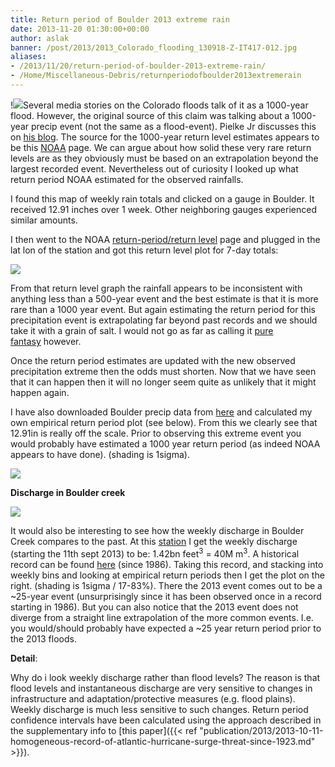 ```yaml
---
title: Return period of Boulder 2013 extreme rain
date: 2013-11-20 01:30:00+00:00
author: aslak
banner: /post/2013/2013_Colorado_flooding_130918-Z-IT417-012.jpg
aliases:
- /2013/11/20/return-period-of-boulder-2013-extreme-rain/
- /Home/Miscellaneous-Debris/returnperiodofboulder2013extremerain
---
```


!![](/post/2013/boulder207day20precip2013.png)Several media stories on the Colorado floods talk of it as a 1000-year flood. However, the original source of this claim was talking about a 1000-year precip event (not the same as a flood-event). Pielke Jr discusses this on [his blog](http://rogerpielkejr.blogspot.dk/2013/09/how-fantasy-becomes-fact.html?m=1). <!--more--> The source for the 1000-year return level estimates appears to be this [NOAA](http://hdsc.nws.noaa.gov/hdsc/pfds/pfds_map_cont.html?bkmrk=co) page. We can argue about how solid these very rare return levels are as they obviously must be based on an extrapolation beyond the largest recorded event. Nevertheless out of curiosity I looked up what return period NOAA estimated for the observed rainfalls.

I found this map of weekly rain totals and clicked on a gauge in Boulder. It received 12.91 inches over 1 week. Other neighboring gauges experienced similar amounts.

I then went to the NOAA [return-period/return level](http://hdsc.nws.noaa.gov/hdsc/pfds/pfds_map_cont.html?bkmrk=co) page and plugged in the lat lon of the station and got this return level plot for 7-day totals:

![](/post/2013/7day20return.png)

From that return level graph the rainfall appears to be inconsistent with anything less than a 500-year event and the best estimate is that it is more rare than a 1000 year event. But again estimating the return period for this precipitation event is extrapolating far beyond past records and we should take it with a grain of salt. I would not go as far as calling it [pure fantasy](http://rogerpielkejr.blogspot.dk/2013/09/how-fantasy-becomes-fact.html) however.

Once the return period estimates are updated with the new observed precipitation extreme then the odds must shorten. Now that we have seen that it can happen then it will no longer seem quite as unlikely that it might happen again.

I have also downloaded Boulder precip data from [here](http://www.esrl.noaa.gov/psd/boulder/data.daily.html) and calculated my own empirical return period plot (see below). From this we clearly see that 12.91in is really off the scale. Prior to observing this extreme event you would probably have estimated a 1000 year return period (as indeed NOAA appears to have done). (shading is 1sigma).

![](/post/2013/ColoradoPrecip.png)

**Discharge in Boulder creek**

![](/post/2013/Colorado2013.png)

It would also be interesting to see how the weekly discharge in Boulder Creek compares to the past. At this [station](http://waterdata.usgs.gov/nwis/uv?cb_00060=on&format=gif_default&period=&begin_date=2013-09-11&end_date=2013-09-21&site_no=06730200) I get the weekly discharge (starting the 11th sept 2013) to be: 1.42bn feet<sup>3</sup> = 40M m<sup>3</sup>. A historical record can be found [here](http://waterdata.usgs.gov/co/nwis/dv?cb_00060=on&format=rdb&period=&begin_date=1986-10-01&end_date=2013-09-19&site_no=06730200&referred_module=sw) (since 1986). Taking this record, and stacking into weekly bins and looking at empirical return periods then I get the plot on the right. (shading is 1sigma / 17-83%). There the 2013 event comes out to be a ~25-year event (unsurprisingly since it has been observed once in a record starting in 1986). But you can also notice that the 2013 event does not diverge from a straight line extrapolation of the more common events. I.e. you would/should probably have expected a ~25 year return period prior to the 2013 floods.

**Detail**:

Why do i look weekly discharge rather than flood levels? The reason is that flood levels and instantaneous discharge are very sensitive to changes in infrastructure and adaptation/protective measures (e.g. flood plains). Weekly discharge is much less sensitive to such changes. Return period confidence intervals have been calculated using the approach described in the supplementary info to [this paper]({{< ref "publication/2013/2013-10-11-homogeneous-record-of-atlantic-hurricane-surge-threat-since-1923.md" >}}).